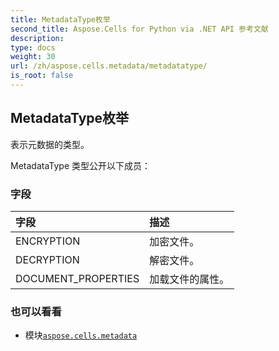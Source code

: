 ```yaml
---
title: MetadataType枚举
second_title: Aspose.Cells for Python via .NET API 参考文献
description:
type: docs
weight: 30
url: /zh/aspose.cells.metadata/metadatatype/
is_root: false
---
```

## MetadataType枚举
表示元数据的类型。



MetadataType 类型公开以下成员：

### 字段
|字段|描述|
| :- | :- |
| ENCRYPTION |加密文件。|
| DECRYPTION |解密文件。|
| DOCUMENT_PROPERTIES |加载文件的属性。|



### 也可以看看
* 模块[`aspose.cells.metadata`](..)
